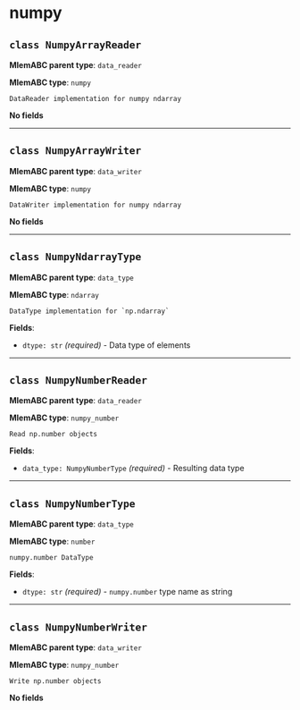 # numpy

## `class NumpyArrayReader`

**MlemABC parent type**: `data_reader`

**MlemABC type**: `numpy`

    DataReader implementation for numpy ndarray

**No fields**

---

## `class NumpyArrayWriter`

**MlemABC parent type**: `data_writer`

**MlemABC type**: `numpy`

    DataWriter implementation for numpy ndarray

**No fields**

---

## `class NumpyNdarrayType`

**MlemABC parent type**: `data_type`

**MlemABC type**: `ndarray`

    DataType implementation for `np.ndarray`

**Fields**:

- `dtype: str` _(required)_ - Data type of elements

---

## `class NumpyNumberReader`

**MlemABC parent type**: `data_reader`

**MlemABC type**: `numpy_number`

    Read np.number objects

**Fields**:

- `data_type: NumpyNumberType` _(required)_ - Resulting data type

---

## `class NumpyNumberType`

**MlemABC parent type**: `data_type`

**MlemABC type**: `number`

    numpy.number DataType

**Fields**:

- `dtype: str` _(required)_ - `numpy.number` type name as string

---

## `class NumpyNumberWriter`

**MlemABC parent type**: `data_writer`

**MlemABC type**: `numpy_number`

    Write np.number objects

**No fields**

